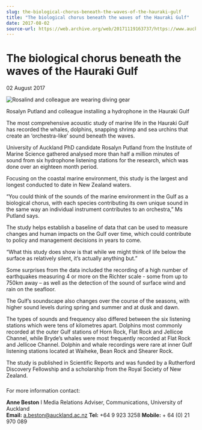 ```yaml
---
slug: the-biological-chorus-beneath-the-waves-of-the-hauraki-gulf
title: "The biological chorus beneath the waves of the Hauraki Gulf"
date: 2017-08-02
source-url: https://web.archive.org/web/20171119163737/https://www.auckland.ac.nz/en/about/news-events-and-notices/news/news-2017/08/biological-chorus-beneath-hauraki-gulf-waves.html
---
```

The biological chorus beneath the waves of the Hauraki Gulf
===========================================================

02 August 2017

![Rosalind and colleague are wearing diving gear](https://www.auckland.ac.nz/en/about/news-events-and-notices/news/news-2017/08/biological-chorus-beneath-hauraki-gulf-waves/_jcr_content/par/textimage/image.img.jpg/1501631997777.jpg "putland-hydrophone-hauraki-gulf")

Rosalyn Putland and colleague installing a hydrophone in the Hauraki Gulf

The most comprehensive acoustic study of marine life in the Hauraki Gulf has recorded the whales, dolphins, snapping shrimp and sea urchins that create an ‘orchestra-like’ sound beneath the waves.

University of Auckland PhD candidate Rosalyn Putland from the Institute of Marine Science gathered analysed more than half a million minutes of sound from six hydrophone listening stations for the research, which was done over an eighteen month period.

Focusing on the coastal marine environment, this study is the largest and longest conducted to date in New Zealand waters.

“You could think of the sounds of the marine environment in the Gulf as a biological chorus, with each species contributing its own unique sound in the same way an individual instrument contributes to an orchestra,” Ms Putland says.

The study helps establish a baseline of data that can be used to measure changes and human impacts on the Gulf over time, which could contribute to policy and management decisions in years to come.

“What this study does show is that while we might think of life below the surface as relatively silent, it’s actually anything but.”

Some surprises from the data included the recording of a high number of earthquakes measuring 4 or more on the Richter scale - some from up to 750km away – as well as the detection of the sound of surface wind and rain on the seafloor.

The Gulf’s soundscape also changes over the course of the seasons, with higher sound levels during spring and summer and at dusk and dawn.

The types of sounds and frequency also differed between the six listening stations which were tens of kilometres apart. Dolphins most commonly recorded at the outer Gulf stations of Horn Rock, Flat Rock and Jellicoe Channel, while Bryde’s whales were most frequently recorded at Flat Rock and Jellicoe Channel. Dolphin and whale recordings were rare at inner Gulf listening stations located at Waiheke, Bean Rock and Shearer Rock.

The study is published in Scientific Reports and was funded by a Rutherford Discovery Fellowship and a scholarship from the Royal Society of New Zealand.

###   
For more information contact:

**Anne Beston** I Media Relations Adviser, Communications, University of Auckland  
**Email:** [a.beston@auckland.ac.nz](mailto:a.beston@auckland.ac.nz) **Tel:** +64 9 923 3258 **Mobile:** + 64 (0) 21 970 089